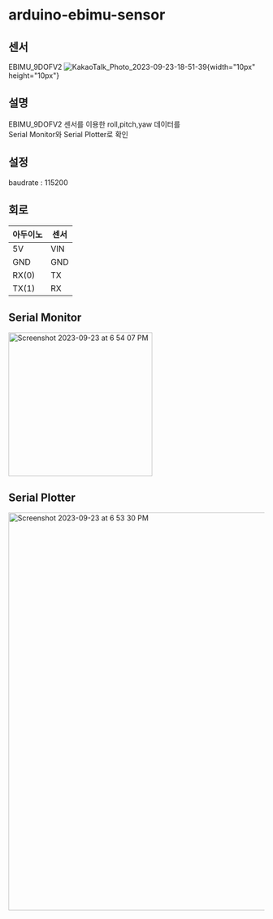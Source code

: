 # arduino-ebimu-sensor

## 센서 
EBIMU_9DOFV2 
![KakaoTalk_Photo_2023-09-23-18-51-39](https://github.com/taeseokyang/arduino-ebimu-sensor/assets/136783693/c5f34991-6b49-4232-9669-e9451e0ed461){width="10px" height="10px"}

## 설명
EBIMU_9DOFV2 센서를 이용한 roll,pitch,yaw 데이터를</br>
Serial Monitor와 Serial Plotter로 확인</br>

## 설정
baudrate : 115200

## 회로

|아두이노|센서|
|---|---|
|5V|VIN|
|GND|GND|
|RX(0)|TX|
|TX(1)|RX|

## Serial Monitor
<img width="283" alt="Screenshot 2023-09-23 at 6 54 07 PM" src="https://github.com/taeseokyang/arduino-ebimu-sensor/assets/136783693/302b50d2-4c50-4d75-b52f-de2841a8f8af">

## Serial Plotter
<img width="784" alt="Screenshot 2023-09-23 at 6 53 30 PM" src="https://github.com/taeseokyang/arduino-ebimu-sensor/assets/136783693/e7529d91-b249-485b-af5e-9a2a68e6561a">



